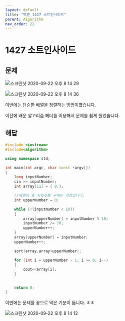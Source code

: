 ```yaml
---
layout: default
title: "백준 1427 소트인사이드"
parent: Algorithm
nav_order: 22
---
```


# 1427 소트인사이드

## 문제

![스크린샷 2020-09-22 오후 8 14 29](https://user-images.githubusercontent.com/16849874/93875807-a81d0680-fd10-11ea-90cf-99b5bbfbe47c.png)

![스크린샷 2020-09-22 오후 8 14 36](https://user-images.githubusercontent.com/16849874/93875811-aa7f6080-fd10-11ea-9163-43a1b7815631.png)

이번에는 단순한 배열을 정렬하는 방법이였습니다.

이전에 배운 알고리즘 헤더를 이용해서 문제를 쉽게 풀었습니다.

## 해답

```C++
#include <iostream>
#include<algorithm>

using namespace std;

int main(int argc, char const *argv[])
{
    long inputNumber;
    cin >> inputNumber;
    int array[11] = { 0,};

    //배열의 총 자릿수를 구하는 과정입니다.
    int upperNumber = 0;

    while (!(inputNumber < 10))
    {
        array[upperNumber] = inputNumber % 10;
        inputNumber /= 10; 
        upperNumber++;
    }
    array[upperNumber] = inputNumber; 
    upperNumber++;

    sort(array,array+upperNumber);

    for (int i = upperNumber - 1; i >= 0; i--)
    {
        cout<<array[i];
    }


    return 0;
}
```

이번에는 문제를 꽁으로 먹은 기분이 듭니다. ㅎㅎ

![스크린샷 2020-09-22 오후 8 14 12](https://user-images.githubusercontent.com/16849874/93875815-ace1ba80-fd10-11ea-8d5e-c0c13e5da893.png)